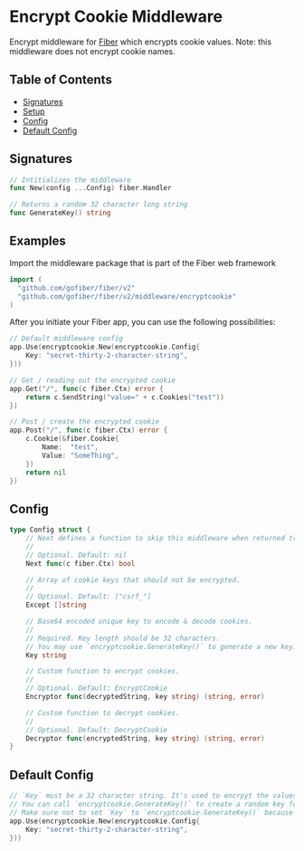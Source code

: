 # Encrypt Cookie Middleware

Encrypt middleware for [Fiber](https://github.com/gofiber/fiber) which encrypts cookie values. Note: this middleware does not encrypt cookie names.

## Table of Contents

* [Signatures](encryptcookie.md#signatures)
* [Setup](encryptcookie.md#setup)
* [Config](encryptcookie.md#config)
* [Default Config](encryptcookie.md#default-config)

## Signatures

```go
// Intitializes the middleware
func New(config ...Config) fiber.Handler

// Returns a random 32 character long string
func GenerateKey() string
```

## Examples

Import the middleware package that is part of the Fiber web framework

```go
import (
  "github.com/gofiber/fiber/v2"
  "github.com/gofiber/fiber/v2/middleware/encryptcookie"
)
```

After you initiate your Fiber app, you can use the following possibilities:

```go
// Default middleware config
app.Use(encryptcookie.New(encryptcookie.Config{
    Key: "secret-thirty-2-character-string",
}))

// Get / reading out the encrypted cookie
app.Get("/", func(c fiber.Ctx) error {
    return c.SendString("value=" + c.Cookies("test"))
})

// Post / create the encrypted cookie
app.Post("/", func(c fiber.Ctx) error {
    c.Cookie(&fiber.Cookie{
        Name:  "test",
        Value: "SomeThing",
    })
    return nil
})
```

## Config

```go
type Config struct {
	// Next defines a function to skip this middleware when returned true.
	//
	// Optional. Default: nil
	Next func(c fiber.Ctx) bool

	// Array of cookie keys that should not be encrypted.
	//
	// Optional. Default: ["csrf_"]
	Except []string

	// Base64 encoded unique key to encode & decode cookies.
	//
	// Required. Key length should be 32 characters.
	// You may use `encryptcookie.GenerateKey()` to generate a new key.
	Key string

	// Custom function to encrypt cookies.
	//
	// Optional. Default: EncryptCookie
	Encryptor func(decryptedString, key string) (string, error)

	// Custom function to decrypt cookies.
	//
	// Optional. Default: DecryptCookie
	Decryptor func(encryptedString, key string) (string, error)
}
```

## Default Config

```go
// `Key` must be a 32 character string. It's used to encrpyt the values, so make sure it is random and keep it secret.
// You can call `encryptcookie.GenerateKey()` to create a random key for you.
// Make sure not to set `Key` to `encryptcookie.GenerateKey()` because that will create a new key every run.
app.Use(encryptcookie.New(encryptcookie.Config{
    Key: "secret-thirty-2-character-string",
}))
```
